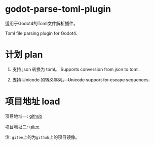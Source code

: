 # godot-parse-toml-plugin

适用于Godot4的Toml文件解析插件。

Toml file parsing plugin for Godot4.

# 计划 plan

1. 支持 json 转换为 toml。 Supports conversion from json to toml.

2. ~~支持 Unicode 的转义序列。 Unicode support for escape sequences.~~

# 项目地址 load

项目地址一: [github](https://github.com/DH-DoveG/godot-parse-toml-plugin)

项目地址二: [gitee](https://gitee.com/DH-DoveG/godot-parse-toml-plugin)

注: `gitee`上的为`github`上的项目镜像。
